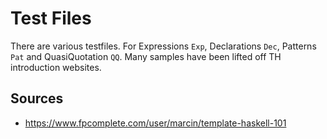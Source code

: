 # Test Files

There are various testfiles. For Expressions `Exp`, Declarations `Dec`,
Patterns `Pat` and QuasiQuotation `QQ`. Many samples have been lifted
off TH introduction websites.

## Sources

- https://www.fpcomplete.com/user/marcin/template-haskell-101
